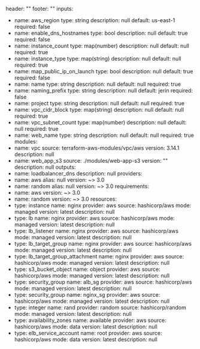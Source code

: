 header: ""
footer: ""
inputs:
  - name: aws_region
    type: string
    description: null
    default: us-east-1
    required: false
  - name: enable_dns_hostnames
    type: bool
    description: null
    default: true
    required: false
  - name: instance_count
    type: map(number)
    description: null
    default: null
    required: true
  - name: instance_type
    type: map(string)
    description: null
    default: null
    required: true
  - name: map_public_ip_on_launch
    type: bool
    description: null
    default: true
    required: false
  - name: name
    type: string
    description: null
    default: null
    required: true
  - name: naming_prefix
    type: string
    description: null
    default: jerin
    required: false
  - name: project
    type: string
    description: null
    default: null
    required: true
  - name: vpc_cidr_block
    type: map(string)
    description: null
    default: null
    required: true
  - name: vpc_subnet_count
    type: map(number)
    description: null
    default: null
    required: true
  - name: web_name
    type: string
    description: null
    default: null
    required: true
modules:
  - name: vpc
    source: terraform-aws-modules/vpc/aws
    version: 3.14.1
    description: null
  - name: web_app_s3
    source: ./modules/web-app-s3
    version: ""
    description: null
outputs:
  - name: loadbalancer_dns
    description: null
providers:
  - name: aws
    alias: null
    version: ~> 3.0
  - name: random
    alias: null
    version: ~> 3.0
requirements:
  - name: aws
    version: ~> 3.0
  - name: random
    version: ~> 3.0
resources:
  - type: instance
    name: nginx
    provider: aws
    source: hashicorp/aws
    mode: managed
    version: latest
    description: null
  - type: lb
    name: nginx
    provider: aws
    source: hashicorp/aws
    mode: managed
    version: latest
    description: null
  - type: lb_listener
    name: nginx
    provider: aws
    source: hashicorp/aws
    mode: managed
    version: latest
    description: null
  - type: lb_target_group
    name: nginx
    provider: aws
    source: hashicorp/aws
    mode: managed
    version: latest
    description: null
  - type: lb_target_group_attachment
    name: nginx
    provider: aws
    source: hashicorp/aws
    mode: managed
    version: latest
    description: null
  - type: s3_bucket_object
    name: object
    provider: aws
    source: hashicorp/aws
    mode: managed
    version: latest
    description: null
  - type: security_group
    name: alb_sg
    provider: aws
    source: hashicorp/aws
    mode: managed
    version: latest
    description: null
  - type: security_group
    name: nginx_sg
    provider: aws
    source: hashicorp/aws
    mode: managed
    version: latest
    description: null
  - type: integer
    name: rand
    provider: random
    source: hashicorp/random
    mode: managed
    version: latest
    description: null
  - type: availability_zones
    name: available
    provider: aws
    source: hashicorp/aws
    mode: data
    version: latest
    description: null
  - type: elb_service_account
    name: root
    provider: aws
    source: hashicorp/aws
    mode: data
    version: latest
    description: null
